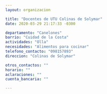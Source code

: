 ```yaml
---
layout: organizacion

title: "Docentes de UTU Colinas de Solymar"
date: 2020-03-29 21:17:33 -0300

departamento: "Canelones"
barrio: "Cuidad de la Costa"
actividades: "Olla"
necesidades: "Alimentos para cocinar"
telefono_contacto: "098157893"
direccion: "Colinas de Solymar"

otros_contactos: ""
horario: ""
aclaraciones: ""
cuenta_bancaria: ""

---
```

